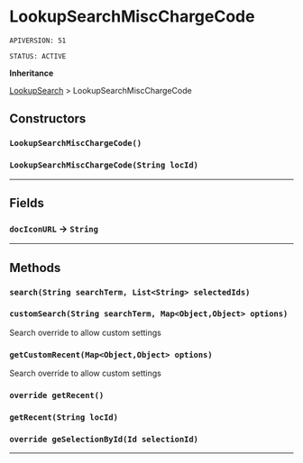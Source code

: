 # LookupSearchMiscChargeCode

`APIVERSION: 51`

`STATUS: ACTIVE`

**Inheritance**

[LookupSearch](./LookupSearch.md)
 &gt; 
LookupSearchMiscChargeCode

## Constructors
### `LookupSearchMiscChargeCode()`
### `LookupSearchMiscChargeCode(String locId)`
---
## Fields

### `docIconURL` → `String`


---
## Methods
### `search(String searchTerm, List<String> selectedIds)`
### `customSearch(String searchTerm, Map<Object,Object> options)`

Search override to allow custom settings

### `getCustomRecent(Map<Object,Object> options)`

Search override to allow custom settings

### `override getRecent()`
### `getRecent(String locId)`
### `override geSelectionById(Id selectionId)`
---
